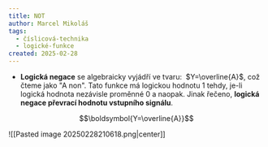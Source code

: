 ```yaml
---
title: NOT
author: Marcel Mikoláš
tags:
  - číslicová-technika
  - logické-funkce
created: 2025-02-28
---
```

* **Logická negace** se algebraicky vyjádří ve tvaru:  $Y=\overline{A}$, což čteme jako "A non". Tato funkce má logickou hodnotu 1 tehdy, je-li logická hodnota nezávisle proměnné 0 a naopak. Jinak řečeno, **logická negace převrací hodnotu vstupního signálu**.

$$\boldsymbol{Y=\overline{A}}$$

![[Pasted image 20250228210618.png|center]]